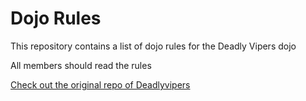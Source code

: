 Dojo Rules
==========

This repository contains a list of dojo rules for the Deadly Vipers dojo

All members should read the rules

[Check out the original repo of Deadlyvipers]("https://github.com/deadlyvipers")
